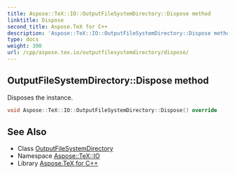 ```yaml
---
title: Aspose::TeX::IO::OutputFileSystemDirectory::Dispose method
linktitle: Dispose
second_title: Aspose.TeX for C++
description: 'Aspose::TeX::IO::OutputFileSystemDirectory::Dispose method. Disposes the instance in C++.'
type: docs
weight: 300
url: /cpp/aspose.tex.io/outputfilesystemdirectory/dispose/
---
```

## OutputFileSystemDirectory::Dispose method


Disposes the instance.

```cpp
void Aspose::TeX::IO::OutputFileSystemDirectory::Dispose() override
```

## See Also

* Class [OutputFileSystemDirectory](../)
* Namespace [Aspose::TeX::IO](../../)
* Library [Aspose.TeX for C++](../../../)
